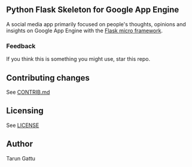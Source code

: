 ## Python Flask Skeleton for Google App Engine

A social media app primarily focused on people's thoughts, opinions and insights on Google App Engine with the
[Flask micro framework](http://flask.pocoo.org).

### Feedback
If you think this is something you might use, star this repo.

## Contributing changes
See [CONTRIB.md](CONTRIB.md)

## Licensing
See [LICENSE](LICENSE)

## Author
Tarun Gattu
